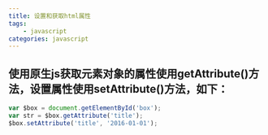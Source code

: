 ```yaml
---
title: 设置和获取html属性
tags: 
    - javascript
categories: javascript
---
```


## 使用原生js获取元素对象的属性使用getAttribute()方法，设置属性使用setAttribute()方法，如下：
<!-- more -->

```javascript
var $box = document.getElementById('box');
var str = $box.getAttribute('title');
$box.setAttribute('title', '2016-01-01');
```
